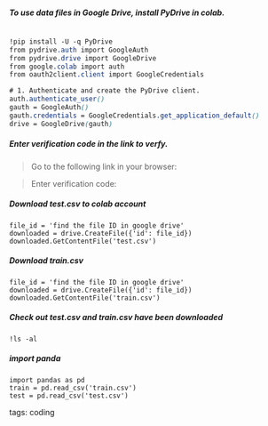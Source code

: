 ##### To use data files in Google Drive, install PyDrive in colab.

```css

!pip install -U -q PyDrive
from pydrive.auth import GoogleAuth
from pydrive.drive import GoogleDrive
from google.colab import auth
from oauth2client.client import GoogleCredentials

# 1. Authenticate and create the PyDrive client.
auth.authenticate_user()
gauth = GoogleAuth()
gauth.credentials = GoogleCredentials.get_application_default()
drive = GoogleDrive(gauth)

```
##### Enter verification code in the link to verfy.

> Go to the following link in your browser:

> Enter verification code:

#####  Download test.csv to colab account

```
file_id = 'find the file ID in google drive'
downloaded = drive.CreateFile({'id': file_id})
downloaded.GetContentFile('test.csv')
```

##### Download train.csv

```
file_id = 'find the file ID in google drive'
downloaded = drive.CreateFile({'id': file_id})
downloaded.GetContentFile('train.csv')
```

##### Check out test.csv and train.csv have been downloaded

```
!ls -al
```

##### import panda

```
import pandas as pd
train = pd.read_csv('train.csv')
test = pd.read_csv('test.csv')
```


tags: coding
